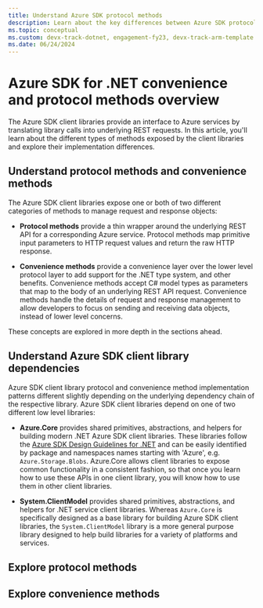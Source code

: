 ```yaml
---
title: Understand Azure SDK protocol methods
description: Learn about the key differences between Azure SDK protocol methods and convenience methods
ms.topic: conceptual
ms.custom: devx-track-dotnet, engagement-fy23, devx-track-arm-template
ms.date: 06/24/2024
---
```


# Azure SDK for .NET convenience and protocol methods overview

The Azure SDK client libraries provide an interface to Azure services by translating library calls into underlying REST requests. In this article, you'll learn about the different types of methods exposed by the client libraries and explore their implementation differences.

## Understand protocol methods and convenience methods

The Azure SDK client libraries expose one or both of two different categories of methods to manage request and response objects:

- **Protocol methods** provide a thin wrapper around the underlying REST API for a corresponding Azure service. Protocol methods map primitive input parameters to HTTP request values and return the raw HTTP response.

- **Convenience methods** provide a convenience layer over the lower level protocol layer to add support for the .NET type system, and other benefits. Convenience methods accept C# model types as parameters that map to the body of an underlying REST API request. Convenience methods handle the details of request and response management to allow developers to focus on sending and receiving data objects, instead of lower level concerns.

These concepts are explored in more depth in the sections ahead.

## Understand Azure SDK client library dependencies

Azure SDK client library protocol and convenience method implementation patterns different slightly depending on the underlying dependency chain of the respective library. Azure SDK client libraries depend on one of two different low level libraries:

- **Azure.Core** provides shared primitives, abstractions, and helpers for building modern .NET Azure SDK client libraries. These libraries follow the [Azure SDK Design Guidelines for .NET](https://azure.github.io/azure-sdk/dotnet_introduction.html) and can be easily identified by package and namespaces names starting with 'Azure', e.g. `Azure.Storage.Blobs`. Azure.Core allows client libraries to expose common functionality in a consistent fashion, so that once you learn how to use these APIs in one client library, you will know how to use them in other client libraries.

- **System.ClientModel** provides shared primitives, abstractions, and helpers for .NET service client libraries. Whereas `Azure.Core` is specifically designed as a base library for building Azure SDK client libraries, the `System.ClientModel` library is a more general purpose library designed to help build libraries for a variety of platforms and services.

## Explore protocol methods



## Explore convenience methods
